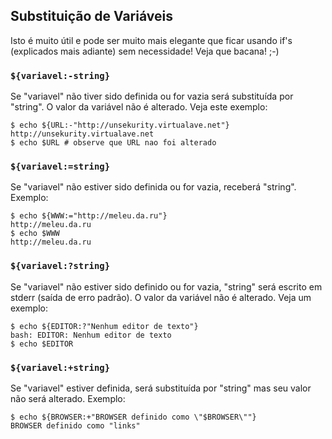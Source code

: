 ## Substituição de Variáveis

Isto é muito útil e pode ser muito mais elegante que ficar usando if's
(explicados mais adiante) sem necessidade! Veja que bacana! ;-)


### `${variavel:-string}`

Se "variavel" não tiver sido definida ou for vazia será substituída por
"string". O valor da variável não é alterado. Veja este exemplo:

```
$ echo ${URL:-"http://unsekurity.virtualave.net"}
http://unsekurity.virtualave.net
$ echo $URL # observe que URL nao foi alterado

```


### `${variavel:=string}`

Se "variavel" não estiver sido definida ou for vazia, receberá
"string". Exemplo:

```
$ echo ${WWW:="http://meleu.da.ru"}
http://meleu.da.ru
$ echo $WWW
http://meleu.da.ru
```


### `${variavel:?string}`

Se "variavel" não estiver sido definido ou for vazia, "string" será
escrito em stderr (saída de erro padrão). O valor da variável não é
alterado. Veja um exemplo:

```
$ echo ${EDITOR:?"Nenhum editor de texto"}
bash: EDITOR: Nenhum editor de texto
$ echo $EDITOR

```


### `${variavel:+string}`

Se "variavel" estiver definida, será substituída por "string" mas seu
valor não será alterado. Exemplo:

```
$ echo ${BROWSER:+"BROWSER definido como \"$BROWSER\""}
BROWSER definido como "links"
```
